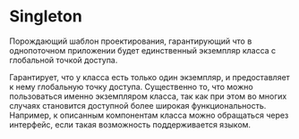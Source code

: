 # Singleton

Порождающий шаблон проектирования, гарантирующий что в однопоточном приложении будет единственный экземпляр класса с глобальной точкой доступа.

Гарантирует, что у класса есть только один экземпляр, и предоставляет к нему глобальную точку доступа. Существенно то, что можно пользоваться именно экземпляром класса, так как при этом во многих случаях становится доступной более широкая функциональность. Например, к описанным компонентам класса можно обращаться через интерфейс, если такая возможность поддерживается языком.
